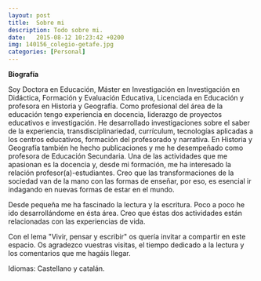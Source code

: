 ```yaml
---
layout: post
title:  Sobre mi
description: Todo sobre mi.
date:   2015-08-12 10:23:42 +0200
img: 140156_colegio-getafe.jpg
categories: [Personal]
---
```


**Biografía**

Soy Doctora en Educación, Máster en Investigación en Investigación en Didáctica, Formación y Evaluación Educativa, Licenciada en Educación y profesora en Historia y Geografía. Como profesional del área de la educación tengo experiencia en docencia, liderazgo de proyectos educativos e investigación. He desarrollado investigaciones sobre el saber de la experiencia, transdisciplinariedad, currículum, tecnologías aplicadas a los centros educativos, formación del profesorado y narrativa. En Historia y Geografía también he hecho publicaciones y me he desempeñado como profesora de Educación Secundaria. Una de las actividades que me apasionan es la docencia y, desde mi formación, me ha interesado la relación profesor(a)-estudiantes. Creo que las transformaciones de la sociedad van de la mano con las formas de enseñar, por eso, es esencial ir indagando en nuevas formas de estar en el mundo.

Desde pequeña me ha fascinado la lectura y la escritura. Poco a poco he ido desarrollándome en ésta área. Creo que éstas dos actividades están relacionadas con las experiencias de vida.

Con el lema "Vivir, pensar y escribir" os quería invitar a compartir en este espacio. Os agradezco vuestras visitas, el tiempo dedicado a la lectura y los comentarios que me hagáis llegar.

Idiomas: Castellano y catalán.
